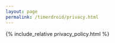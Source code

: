 ```yaml
---
layout: page
permalink: /timerdroid/privacy.html
---
```


{% include_relative privacy_policy.html %}